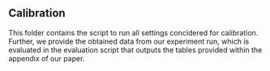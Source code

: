 ## Calibration

This folder contains the script to run all settings concidered for calibration.
Further, we provide the obtained data from our experiment run, which is evaluated in the evaluation script that outputs the tables provided within the appendix of our paper.
